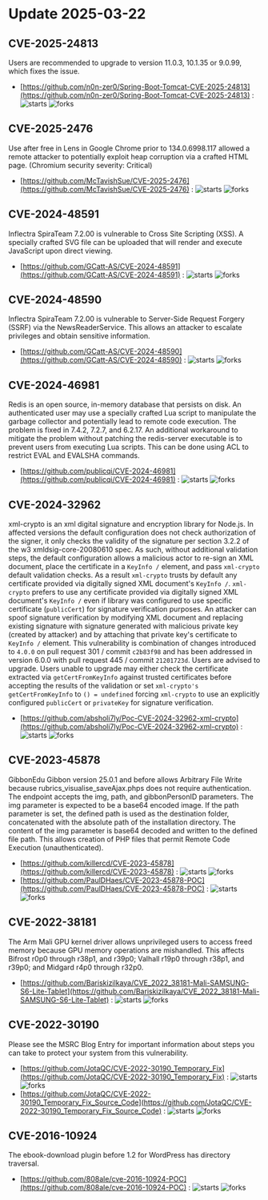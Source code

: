 # Update 2025-03-22
## CVE-2025-24813
Users are recommended to upgrade to version 11.0.3, 10.1.35 or 9.0.99, which fixes the issue.

- [https://github.com/n0n-zer0/Spring-Boot-Tomcat-CVE-2025-24813](https://github.com/n0n-zer0/Spring-Boot-Tomcat-CVE-2025-24813) :  ![starts](https://img.shields.io/github/stars/n0n-zer0/Spring-Boot-Tomcat-CVE-2025-24813.svg) ![forks](https://img.shields.io/github/forks/n0n-zer0/Spring-Boot-Tomcat-CVE-2025-24813.svg)


## CVE-2025-2476
 Use after free in Lens in Google Chrome prior to 134.0.6998.117 allowed a remote attacker to potentially exploit heap corruption via a crafted HTML page. (Chromium security severity: Critical)

- [https://github.com/McTavishSue/CVE-2025-2476](https://github.com/McTavishSue/CVE-2025-2476) :  ![starts](https://img.shields.io/github/stars/McTavishSue/CVE-2025-2476.svg) ![forks](https://img.shields.io/github/forks/McTavishSue/CVE-2025-2476.svg)


## CVE-2024-48591
 Inflectra SpiraTeam 7.2.00 is vulnerable to Cross Site Scripting (XSS). A specially crafted SVG file can be uploaded that will render and execute JavaScript upon direct viewing.

- [https://github.com/GCatt-AS/CVE-2024-48591](https://github.com/GCatt-AS/CVE-2024-48591) :  ![starts](https://img.shields.io/github/stars/GCatt-AS/CVE-2024-48591.svg) ![forks](https://img.shields.io/github/forks/GCatt-AS/CVE-2024-48591.svg)


## CVE-2024-48590
 Inflectra SpiraTeam 7.2.00 is vulnerable to Server-Side Request Forgery (SSRF) via the NewsReaderService. This allows an attacker to escalate privileges and obtain sensitive information.

- [https://github.com/GCatt-AS/CVE-2024-48590](https://github.com/GCatt-AS/CVE-2024-48590) :  ![starts](https://img.shields.io/github/stars/GCatt-AS/CVE-2024-48590.svg) ![forks](https://img.shields.io/github/forks/GCatt-AS/CVE-2024-48590.svg)


## CVE-2024-46981
 Redis is an open source, in-memory database that persists on disk. An authenticated user may use a specially crafted Lua script to manipulate the garbage collector and potentially lead to remote code execution. The problem is fixed in 7.4.2, 7.2.7, and 6.2.17. An additional workaround to mitigate the problem without patching the redis-server executable is to prevent users from executing Lua scripts. This can be done using ACL to restrict EVAL and EVALSHA commands.

- [https://github.com/publicqi/CVE-2024-46981](https://github.com/publicqi/CVE-2024-46981) :  ![starts](https://img.shields.io/github/stars/publicqi/CVE-2024-46981.svg) ![forks](https://img.shields.io/github/forks/publicqi/CVE-2024-46981.svg)


## CVE-2024-32962
 xml-crypto is an xml digital signature and encryption library for Node.js. In affected versions the default configuration does not check authorization of the signer, it only checks the validity of the signature per section 3.2.2 of the w3 xmldsig-core-20080610 spec. As such, without additional validation steps, the default configuration allows a malicious actor to re-sign an XML document, place the certificate in a `KeyInfo /` element, and pass `xml-crypto` default validation checks. As a result `xml-crypto` trusts by default any certificate provided via digitally signed XML document's `KeyInfo /`. `xml-crypto` prefers to use any certificate provided via digitally signed XML document's `KeyInfo /` even if library was configured to use specific certificate (`publicCert`) for signature verification purposes.  An attacker can spoof signature verification by modifying XML document and replacing existing signature with signature generated with malicious private key (created by attacker) and by attaching that private key's certificate to `KeyInfo /` element. This vulnerability is combination of changes introduced to `4.0.0` on pull request 301 / commit `c2b83f98` and has been addressed in version 6.0.0 with pull request 445 / commit `21201723d`. Users are advised to upgrade. Users unable to upgrade may either check the certificate extracted via `getCertFromKeyInfo` against trusted certificates before accepting the results of the validation or set `xml-crypto's getCertFromKeyInfo` to `() = undefined` forcing `xml-crypto` to use an explicitly configured `publicCert` or `privateKey` for signature verification.

- [https://github.com/absholi7ly/Poc-CVE-2024-32962-xml-crypto](https://github.com/absholi7ly/Poc-CVE-2024-32962-xml-crypto) :  ![starts](https://img.shields.io/github/stars/absholi7ly/Poc-CVE-2024-32962-xml-crypto.svg) ![forks](https://img.shields.io/github/forks/absholi7ly/Poc-CVE-2024-32962-xml-crypto.svg)


## CVE-2023-45878
 GibbonEdu Gibbon version 25.0.1 and before allows Arbitrary File Write because rubrics_visualise_saveAjax.phps does not require authentication. The endpoint accepts the img, path, and gibbonPersonID parameters. The img parameter is expected to be a base64 encoded image. If the path parameter is set, the defined path is used as the destination folder, concatenated with the absolute path of the installation directory. The content of the img parameter is base64 decoded and written to the defined file path. This allows creation of PHP files that permit Remote Code Execution (unauthenticated).

- [https://github.com/killercd/CVE-2023-45878](https://github.com/killercd/CVE-2023-45878) :  ![starts](https://img.shields.io/github/stars/killercd/CVE-2023-45878.svg) ![forks](https://img.shields.io/github/forks/killercd/CVE-2023-45878.svg)
- [https://github.com/PaulDHaes/CVE-2023-45878-POC](https://github.com/PaulDHaes/CVE-2023-45878-POC) :  ![starts](https://img.shields.io/github/stars/PaulDHaes/CVE-2023-45878-POC.svg) ![forks](https://img.shields.io/github/forks/PaulDHaes/CVE-2023-45878-POC.svg)


## CVE-2022-38181
 The Arm Mali GPU kernel driver allows unprivileged users to access freed memory because GPU memory operations are mishandled. This affects Bifrost r0p0 through r38p1, and r39p0; Valhall r19p0 through r38p1, and r39p0; and Midgard r4p0 through r32p0.

- [https://github.com/Bariskizilkaya/CVE_2022_38181-Mali-SAMSUNG-S6-Lite-Tablet](https://github.com/Bariskizilkaya/CVE_2022_38181-Mali-SAMSUNG-S6-Lite-Tablet) :  ![starts](https://img.shields.io/github/stars/Bariskizilkaya/CVE_2022_38181-Mali-SAMSUNG-S6-Lite-Tablet.svg) ![forks](https://img.shields.io/github/forks/Bariskizilkaya/CVE_2022_38181-Mali-SAMSUNG-S6-Lite-Tablet.svg)


## CVE-2022-30190
Please see the MSRC Blog Entry for important information about steps you can take to protect your system from this vulnerability.

- [https://github.com/JotaQC/CVE-2022-30190_Temporary_Fix](https://github.com/JotaQC/CVE-2022-30190_Temporary_Fix) :  ![starts](https://img.shields.io/github/stars/JotaQC/CVE-2022-30190_Temporary_Fix.svg) ![forks](https://img.shields.io/github/forks/JotaQC/CVE-2022-30190_Temporary_Fix.svg)
- [https://github.com/JotaQC/CVE-2022-30190_Temporary_Fix_Source_Code](https://github.com/JotaQC/CVE-2022-30190_Temporary_Fix_Source_Code) :  ![starts](https://img.shields.io/github/stars/JotaQC/CVE-2022-30190_Temporary_Fix_Source_Code.svg) ![forks](https://img.shields.io/github/forks/JotaQC/CVE-2022-30190_Temporary_Fix_Source_Code.svg)


## CVE-2016-10924
 The ebook-download plugin before 1.2 for WordPress has directory traversal.

- [https://github.com/808ale/cve-2016-10924-POC](https://github.com/808ale/cve-2016-10924-POC) :  ![starts](https://img.shields.io/github/stars/808ale/cve-2016-10924-POC.svg) ![forks](https://img.shields.io/github/forks/808ale/cve-2016-10924-POC.svg)

